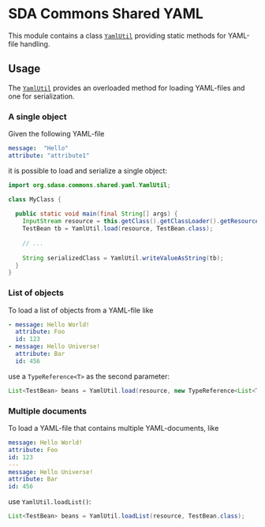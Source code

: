 # SDA Commons Shared YAML

This module contains a class [`YamlUtil`](./src/main/java/org/sdase/commons/shared/yaml/YamlUtil.java)
providing static methods for YAML-file handling.


## Usage

The [`YamlUtil`](./src/main/java/org/sdase/commons/shared/yaml/YamlUtil.java)
provides an overloaded method for loading YAML-files and one for serialization.

### A single object

Given the following YAML-file

```yaml
message:  "Hello"
attribute: "attribute1"
```

it is possible to load and serialize a single object:

```java
import org.sdase.commons.shared.yaml.YamlUtil;

class MyClass {
  
  public static void main(final String[] args) {
    InputStream resource = this.getClass().getClassLoader().getResourceAsStream("sample.yml");
    TestBean tb = YamlUtil.load(resource, TestBean.class);
    
    // ...
    
    String serializedClass = YamlUtil.writeValueAsString(tb);
  }
}
```

### List of objects

To load a list of objects from a YAML-file like

```yaml
- message: Hello World!
  attribute: Foo
  id: 123
- message: Hello Universe!
  attribute: Bar
  id: 456
```

use a `TypeReference<T>` as the second parameter:

```java
List<TestBean> beans = YamlUtil.load(resource, new TypeReference<List<TestBean>>() {});
```

### Multiple documents

To load a YAML-file that contains multiple YAML-documents, like

```yaml 
message: Hello World!
attribute: Foo
id: 123
---
message: Hello Universe!
attribute: Bar
id: 456
```

use `YamlUtil.loadList()`:

```java
List<TestBean> beans = YamlUtil.loadList(resource, TestBean.class);
```
